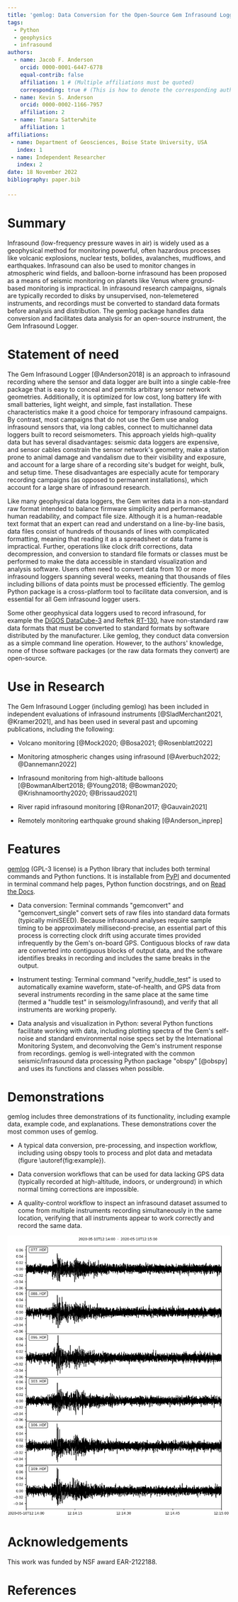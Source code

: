 ```yaml
---
title: 'gemlog: Data Conversion for the Open-Source Gem Infrasound Logger'
tags:
  - Python
  - geophysics
  - infrasound
authors:
  - name: Jacob F. Anderson
    orcid: 0000-0001-6447-6778
    equal-contrib: false
    affiliation: 1 # (Multiple affiliations must be quoted)
    corresponding: true # (This is how to denote the corresponding author)
  - name: Kevin S. Anderson
    orcid: 0000-0002-1166-7957
    affiliation: 2
  - name: Tamara Satterwhite
    affiliation: 1
affiliations:
 - name: Department of Geosciences, Boise State University, USA
   index: 1
 - name: Independent Researcher
   index: 2
date: 18 November 2022
bibliography: paper.bib

---
```


# Summary

Infrasound (low-frequency pressure waves in air) is widely used as a geophysical method for monitoring powerful, often hazardous processes like volcanic explosions, nuclear tests, bolides, avalanches, mudflows, and earthquakes. Infrasound can also be used to monitor changes in atmospheric wind fields, and balloon-borne infrasound has been proposed as a means of seismic monitoring on planets like Venus where ground-based monitoring is impractical. In infrasound research campaigns, signals are typically recorded to disks by unsupervised, non-telemetered instruments, and recordings must be converted to standard data formats before analysis and distribution. The gemlog package handles data conversion and facilitates data analysis for an open-source instrument, the Gem Infrasound Logger.

# Statement of need
The Gem Infrasound Logger [@Anderson2018] is an approach to infrasound recording where the sensor and data logger are built into a single cable-free package that is easy to conceal and permits arbitrary sensor network geometries. Additionally, it is optimized for low cost, long battery life with small batteries, light weight, and simple, fast installation. These characteristics make it a good choice for temporary infrasound campaigns. By contrast, most campaigns that do not use the Gem use analog infrasound sensors that, via long cables, connect to multichannel data loggers built to record seismometers. This approach yields high-quality data but has several disadvantages: seismic data loggers are expensive, and sensor cables constrain the sensor network's geometry, make a station prone to animal damage and vandalism due to their visibility and exposure, and account for a large share of a recording site's budget for weight, bulk, and setup time. These disadvantages are especially acute for temporary recording campaigns (as opposed to permanent installations), which account for a large share of infrasound research.

Like many geophysical data loggers, the Gem writes data in a non-standard raw format intended to balance firmware simplicity and performance, human readability, and compact file size. Although it is a human-readable text format that an expert can read and understand on a line-by-line basis, data files consist of hundreds of thousands of lines with complicated formatting, meaning that reading it as a spreadsheet or data frame is impractical. Further, operations like clock drift corrections, data decompression, and conversion to standard file formats or classes must be performed to make the data accessible in standard visualization and analysis software. Users often need to convert data from 10 or more infrasound loggers spanning several weeks, meaning that thousands of files including billions of data points must be processed efficiently. The gemlog Python package is a cross-platform tool to facilitate data conversion, and is essential for all Gem infrasound logger users.

Some other geophysical data loggers used to record infrasound, for example the [DiGOS DataCube-3](https://digos.eu/seismology/) and Reftek [RT-130](https://www.passcal.nmt.edu/content/instrumentation/dataloggers/3-channel-dataloggers/reftek-rt-130-datalogger), have non-standard raw data formats that must be converted to standard formats by software distributed by the manufacturer. Like gemlog, they conduct data conversion as a simple command line operation. However, to the authors' knowledge, none of those software packages (or the raw data formats they convert) are open-source.

# Use in Research
The Gem Infrasound Logger (including gemlog) has been included in independent evaluations of infrasound instruments [@SladMerchant2021, @Kramer2021], and has been used in several past and upcoming publications, including the following:

- Volcano monitoring [@Mock2020; @Bosa2021; @Rosenblatt2022]

- Monitoring atmospheric changes using infrasound [@Averbuch2022; @Dannemann2022]

- Infrasound monitoring from high-altitude balloons [@BowmanAlbert2018; @Young2018; @Bowman2020; @Krishnamoorthy2020; @Brissaud2021]

- River rapid infrasound monitoring [@Ronan2017; @Gauvain2021]

- Remotely monitoring earthquake ground shaking [@Anderson_inprep]

# Features
[gemlog](https://github.com/ajakef/gemlog) (GPL-3 license) is a Python library that includes both terminal commands and Python functions. It is installable from [PyPI](https://pypi.org/project/gemlog/) and documented in terminal command help pages, Python function docstrings, and on [Read the Docs](https://gemlog.readthedocs.io/).

- Data conversion: Terminal commands "gemconvert" and "gemconvert_single" convert sets of raw files into standard data formats (typically miniSEED). Because infrasound analyses require sample timing to be approximately millisecond-precise, an essential part of this process is correcting clock drift using accurate times provided infrequently by the Gem's on-board GPS. Contiguous blocks of raw data are converted into contiguous blocks of output data, and the software identifies breaks in recording and includes the same breaks in the output.

- Instrument testing: Terminal command "verify_huddle_test" is used to automatically examine waveform, state-of-health, and GPS data from several instruments recording in the same place at the same time (termed a "huddle test" in seismology/infrasound), and verify that all instruments are working properly.

- Data analysis and visualization in Python: several Python functions facilitate working with data, including plotting spectra of the Gem's self-noise and standard environmental noise specs set by the International Monitoring System, and deconvolving the Gem's instrument response from recordings. gemlog is well-integrated with the common seismic/infrasound data processing Python package "obspy" [@obspy] and uses its functions and classes when possible.


# Demonstrations
gemlog includes three demonstrations of its functionality, including example data, example code, and explanations. These demonstrations cover the most common uses of gemlog.

- A typical data conversion, pre-processing, and inspection workflow, including using obspy tools to process and plot data and metadata (figure \autoref{fig:example}).

- Data conversion workflows that can be used for data lacking GPS data (typically recorded at high-altitude, indoors, or underground) in which normal timing corrections are impossible.

- A quality-control workflow to inspect an infrasound dataset assumed to come from multiple instruments recording simultaneously in the same location, verifying that all instruments appear to work correctly and record the same data.

![Plot of an obspy.Stream of example infrasound data created by the main data conversion workflow demonstration.\label{fig:example}](demo_waveform_figure.png)

# Acknowledgements
This work was funded by NSF award EAR-2122188. 

# References